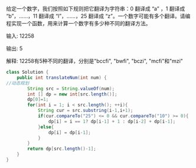 给定一个数字，我们按照如下规则把它翻译为字符串：0 翻译成 “a” ，1 翻译成 “b”，……，11 翻译成 “l”，……，25 翻译成 “z”。一个数字可能有多个翻译。请编程实现一个函数，用来计算一个数字有多少种不同的翻译方法。


输入: 12258

输出: 5

解释: 12258有5种不同的翻译，分别是"bccfi", "bwfi", "bczi", "mcfi"和"mzi"
```java
class Solution {
    public int translateNum(int num) {
//动态规划
        String src = String.valueOf(num);
        int [] dp = new int[src.length()];        
        dp[0]=1;                     
        for(int i = 1; i < src.length(); ++i){
            String cur = src.substring(i-1,i+1);
            if(cur.compareTo("25") <= 0 && cur.compareTo("10") >= 0){
                dp[i] = i == 1? dp[i-1] + 1 : dp[i-2] + dp[i-1];
            }else{
                dp[i] = dp[i-1];
            }
        }
        return dp[src.length()-1];
    }
}
```
